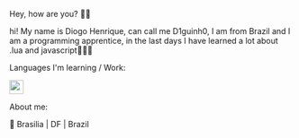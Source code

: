 Hey, how are you? 👋🏼

hi! My name is Diogo Henrique, can call me D1guinh0, I am from Brazil and I am a programming apprentice, in the last days I have learned a lot
about .lua and javascript👨🏻‍💻

Languages ​​I'm learning / Work:

<img src="https://upload.wikimedia.org/wikipedia/commons/thumb/c/cf/Lua-Logo.svg/1200px-Lua-Logo.svg.png" width="25vw" height="25vh">

About me:

📍 Brasilia | DF | Brazil
